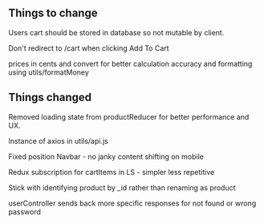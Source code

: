 ## Things to change

Users cart should be stored in database so not mutable by client.

Don't redirect to /cart when clicking Add To Cart

prices in cents and convert for better calculation accuracy and formatting using
utils/formatMoney

## Things changed 

Removed loading state from productReducer for better performance and UX.

Instance of axios in utils/api.js

Fixed position Navbar - no janky content shifting on mobile

Redux subscription for cartItems in LS - simpler less repetitive

Stick with identifying product by \_id  rather than renaming as product

userController sends back more specific responses for not found or wrong
password

